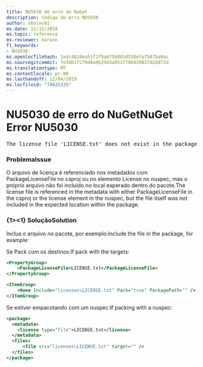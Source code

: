 ```yaml
---
title: NU5030 de erro do NuGet
description: Código de erro NU5030
author: nkolev92
ms.date: 11/15/2018
ms.topic: reference
ms.reviewer: karann
f1_keywords:
- NU5030
ms.openlocfilehash: 3a4c4624ea51f1f9a675b801d530efa7547ba9ac
ms.sourcegitcommit: fe34b1fc79d6a9b2943a951f70b820037d2dd72d
ms.translationtype: MT
ms.contentlocale: pt-BR
ms.lasthandoff: 12/04/2019
ms.locfileid: "74825335"
---
```

# <a name="nuget-error-nu5030"></a><span data-ttu-id="b2234-103">NU5030 de erro do NuGet</span><span class="sxs-lookup"><span data-stu-id="b2234-103">NuGet Error NU5030</span></span>
<pre>The license file 'LICENSE.txt' does not exist in the package.</pre>

### <a name="issue"></a><span data-ttu-id="b2234-104">Problema</span><span class="sxs-lookup"><span data-stu-id="b2234-104">Issue</span></span>

<span data-ttu-id="b2234-105">O arquivo de licença é referenciado nos metadados com PackageLicenseFile no csproj ou no elemento License no nuspec, mas o próprio arquivo não foi incluído no local esperado dentro do pacote.</span><span class="sxs-lookup"><span data-stu-id="b2234-105">The license file is referenced in the metadata with either PackageLicenseFile in the csproj or the license element in the nuspec, but the file itself was not included in the expected location within the package.</span></span>


### <a name="solution"></a><span data-ttu-id="b2234-106">{1&gt;&lt;1} Solução</span><span class="sxs-lookup"><span data-stu-id="b2234-106">Solution</span></span>

<span data-ttu-id="b2234-107">Inclua o arquivo no pacote, por exemplo:</span><span class="sxs-lookup"><span data-stu-id="b2234-107">Include the file in the package, for example:</span></span>

<span data-ttu-id="b2234-108">Se Pack com os destinos:</span><span class="sxs-lookup"><span data-stu-id="b2234-108">If pack with the targets:</span></span>

```xml
<PropertyGroup>
    <PackageLicenseFile>LICENSE.txt</PackageLicenseFile>
</PropertyGroup>

<ItemGroup>
    <None Include="licenses\LICENSE.txt" Pack="true" PackagePath="" />
</ItemGroup>
```

<span data-ttu-id="b2234-109">Se estiver empacotando com um nuspec:</span><span class="sxs-lookup"><span data-stu-id="b2234-109">If packing with a nuspec:</span></span>

```xml
<package>
  <metadata>
    <license type="file">LICENSE.txt</license>
  </metadata>
  <files>
      <file src="licenses\LICENSE.txt" target="" />
  </files>
</package>
```

